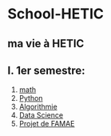# School-HETIC
ma vie à HETIC
---
## I. 1er semestre:
1. [math](https://github.com/supig/School-HETIC/tree/master/Cours/Math)
2. [Python](https://github.com/supig/School-HETIC/tree/master/Cours/Python)
3. [Algorithmie](https://github.com/supig/School-HETIC/tree/master/Cours/Algorithmie)
4. [Data Science](https://github.com/supig/School-HETIC/tree/master/Cours/DataScience)
5. [Projet de FAMAE]()
